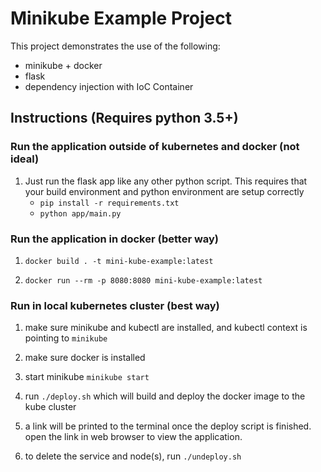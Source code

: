 # Minikube Example Project

This project demonstrates the use of the following:

- minikube + docker
- flask
- dependency injection with IoC Container


## Instructions (Requires python 3.5+)

### Run the application outside of kubernetes and docker (not ideal)

1. Just run the flask app like any other python script. This requires that your build
environment and python environment are setup correctly
    - `pip install -r requirements.txt`
    - `python app/main.py`

### Run the application in docker (better way)

1. `docker build . -t mini-kube-example:latest`

2. `docker run --rm -p 8080:8080 mini-kube-example:latest`

### Run in local kubernetes cluster (best way)

1. make sure minikube and kubectl are installed, and kubectl context is pointing to `minikube`

2. make sure docker is installed

3. start minikube `minikube start`

4. run `./deploy.sh` which will build and deploy the docker image to the kube cluster

5. a link will be printed to the terminal once the deploy script is finished. 
open the link in web browser to view the application.

6. to delete the service and node(s), run `./undeploy.sh`

